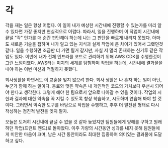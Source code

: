 # 각

각을 재는 일은 항상 어렵다. 이 일이 내가 예상한 시간내에 진행할 수 있는가를 미리 알 수 있다면 가장 좋지만 현실적으로 어렵다. 
따라서, 일을 진행하며 이 작업이 시간내에 끝낼 "각" 인가를 매 순간 판단해야 하는데 나는 그 판단을 빠르게 내리지 못했다. 아마도 새로운 기술을 접하며 내가 알고 있는 지식과 실제 작업에 큰 차이가 있어서 그랬던것 같다. 일을 수행하면 조금만 더 가면 될거 같지만, 사실 저 멀리 존재하는 신기루 같은 작업도 있다. 이번에 내가 전체 인프라를 코드로 관리하기 위해 AWS CDK를 수행한것이 그런 느낌이였다. AWS라는 미지의 세계를 탐험하며 작업을 하는데, 시간내에 결과물을 내야 하는 이번 미션과 적절하지 못했다. 

회사생활을 하면서도 이 교훈을 잊지 않으려 한다. 회사 생활은 나 혼자 하는 일이 아닌, 누군가 함께 하는 일이다. 동료와 맺은 약속은 내 개인적인 코드의 가치보다 우선시 되어야 한다고 생각한다. 그렇게 해야 한 팀으로서 앞으로 나아갈 수 있을 것이다. 작업의 시한과 결과에 대한 약속을 꼭 지킬 수 있도록 항상 학습하고, 시도하며 연습해 봐야 할 것이다. 그러면서 익숙한 도구를 바탕으로 작업을 수행하고, 추후 더 발전된 형태로 다시 작성하는 점진적 발전을 잊지 말자. 

오늘은 도저히 시간내에 끝낼 수 없을 것 같아 늦었지만 팀원들에게 양해를 구하고 원래 하던 작업(프런트 엔드)로 돌아왔다. 이주 가량의 시간동안 성과를 내지 못해 팀원들에게 미안한 마음이 크며, 남은 시간 동안이라도 최대한 집중하여 의미있는 결과물에 도달하고 싶다. 
